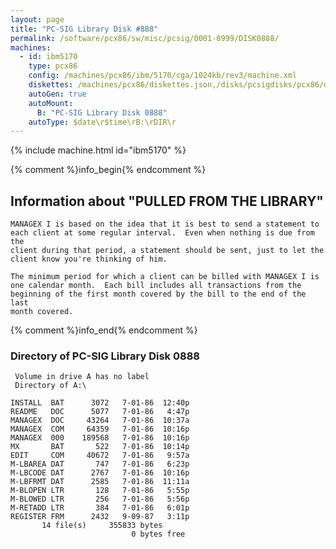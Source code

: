 ```yaml
---
layout: page
title: "PC-SIG Library Disk #888"
permalink: /software/pcx86/sw/misc/pcsig/0001-0999/DISK0888/
machines:
  - id: ibm5170
    type: pcx86
    config: /machines/pcx86/ibm/5170/cga/1024kb/rev3/machine.xml
    diskettes: /machines/pcx86/diskettes.json,/disks/pcsigdisks/pcx86/diskettes.json
    autoGen: true
    autoMount:
      B: "PC-SIG Library Disk 0888"
    autoType: $date\r$time\rB:\rDIR\r
---
```


{% include machine.html id="ibm5170" %}

{% comment %}info_begin{% endcomment %}

## Information about "PULLED FROM THE LIBRARY"

    MANAGEX I is based on the idea that it is best to send a statement to
    each client at some regular interval.  Even when nothing is due from the
    client during that period, a statement should be sent, just to let the
    client know you're thinking of him.
    
    The minimum period for which a client can be billed with MANAGEX I is
    one calendar month.  Each bill includes all transactions from the
    beginning of the first month covered by the bill to the end of the last
    month covered.
{% comment %}info_end{% endcomment %}


### Directory of PC-SIG Library Disk 0888

     Volume in drive A has no label
     Directory of A:\

    INSTALL  BAT      3072   7-01-86  12:40p
    README   DOC      5077   7-01-86   4:47p
    MANAGEX  DOC     43264   7-01-86  10:37a
    MANAGEX  COM     64359   7-01-86  10:16p
    MANAGEX  000    189568   7-01-86  10:16p
    MX       BAT       522   7-01-86  10:14p
    EDIT     COM     40672   7-01-86   9:57a
    M-LBAREA DAT       747   7-01-86   6:23p
    M-LBCODE DAT      2767   7-01-86  10:16p
    M-LBFRMT DAT      2585   7-01-86  11:11a
    M-BLOPEN LTR       128   7-01-86   5:55p
    M-BLOWED LTR       256   7-01-86   5:56p
    M-RETADD LTR       384   7-01-86   6:01p
    REGISTER FRM      2432   9-09-87   3:11p
           14 file(s)     355833 bytes
                               0 bytes free
